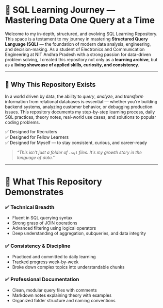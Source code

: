# 💼 SQL Learning Journey — Mastering Data One Query at a Time

Welcome to my in-depth, structured, and evolving SQL Learning Repository. This space is a testament to my journey in mastering **Structured Query Language (SQL)** — the foundation of modern data analysis, engineering, and decision-making. As a student of Electronics and Communication Engineering at NIT Andhra Pradesh with a strong passion for data-driven problem solving, I created this repository not only as a **learning archive**, but as a **living showcase of applied skills, curiosity, and consistency**.

---

## 📌 Why This Repository Exists

In a world driven by data, the ability to *query*, *analyze*, and *transform* information from relational databases is essential — whether you're building backend systems, analyzing customer behavior, or debugging production issues. This repository documents my step-by-step learning process, daily SQL practices, theory notes, real-world use cases, and solutions to popular coding problems.

✅ Designed for Recruiters  
✅ Designed for Fellow Learners  
✅ Designed for Myself — to stay consistent, curious, and career-ready

> _“This isn't just a folder of `.sql` files. It's my growth story in the language of data.”_

---

# 🎯 What This Repository Demonstrates

### ✅ **Technical Breadth**
- Fluent in SQL querying syntax
- Strong grasp of JOIN operations
- Advanced filtering using logical operators
- Deep understanding of aggregation, subqueries, and data integrity

### ✅ **Consistency & Discipline**
- Practiced and committed to daily learning
- Tracked progress week-by-week
- Broke down complex topics into understandable chunks

### ✅ **Professional Documentation**
- Clean, modular query files with comments
- Markdown notes explaining theory with examples
- Organized folder structure and naming conventions

